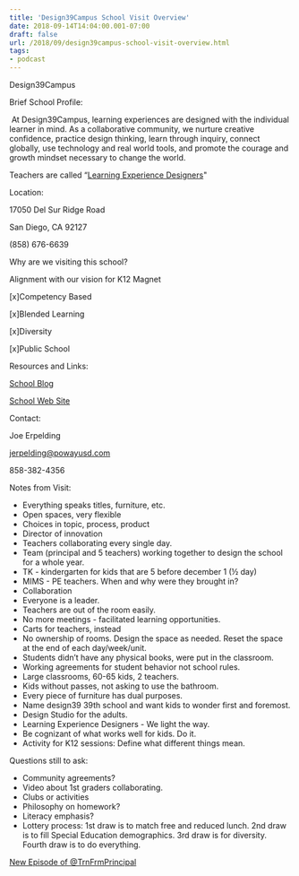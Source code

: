 ```yaml
---
title: 'Design39Campus School Visit Overview'
date: 2018-09-14T14:04:00.001-07:00
draft: false
url: /2018/09/design39campus-school-visit-overview.html
tags: 
- podcast
---
```


  

Design39Campus

Brief School Profile:

 At Design39Campus, learning experiences are designed with the individual learner in mind. As a collaborative community, we nurture creative confidence, practice design thinking, learn through inquiry, connect globally, use technology and real world tools, and promote the courage and growth mindset necessary to change the world.

Teachers are called “[Learning Experience Designers](https://youtu.be/i8s6ZMACVco)"

Location:

17050 Del Sur Ridge Road

San Diego, CA 92127

(858) 676-6639

Why are we visiting this school?

Alignment with our vision for K12 Magnet

\[x\]Competency Based

\[x\]Blended Learning

\[x\]Diversity

\[x\]Public School

Resources and Links:

[School Blog](http://design39campus.com/connect/blog/)

[School Web Site](http://design39campus.com/)

Contact:

Joe Erpelding

jerpelding@powayusd.com

858-382-4356

  
Notes from Visit:

*   Everything speaks titles, furniture, etc.
*   Open spaces, very flexible  
*   Choices in topic, process, product
*   Director of innovation
*   Teachers collaborating every single day.
*   Team (principal and 5 teachers) working together to design the school for a whole year.
*   TK - kindergarten for kids that are 5 before december 1 (½ day)
*   MIMS - PE teachers. When and why were they brought in?
*   Collaboration
*   Everyone is a leader.
*   Teachers are out of the room easily.
*   No more meetings - facilitated learning opportunities.
*   Carts for teachers, instead
*   No ownership of rooms. Design the space as needed. Reset the space at the end of each day/week/unit.
*   Students didn’t have any physical books, were put in the classroom.
*   Working agreements for student behavior not school rules.
*   Large classrooms, 60-65 kids, 2 teachers.
*   Kids without passes, not asking to use the bathroom.
*   Every piece of furniture has dual purposes.
*   Name design39 39th school and want kids to wonder first and foremost.
*   Design Studio for the adults.
*   Learning Experience Designers - We light the way.
*   Be cognizant of what works well for kids. Do it.
*   Activity for K12 sessions: Define what different things mean.

  
  
  
  

Questions still to ask:

*   Community agreements?
*   Video about 1st graders collaborating.
*   Clubs or activities
*   Philosophy on homework?
*   Literacy emphasis?
*   Lottery process: 1st draw is to match free and reduced lunch. 2nd draw is to fill Special Education demographics. 3rd draw is for diversity. Fourth draw is to do everything.

  

[New Episode of @TrnFrmPrincipal](http://transformativeprincipal.org/design39campus)